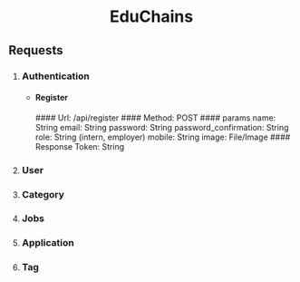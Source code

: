 <h1 align="center"> EduChains </h1>
<h2> Requests </h2>
 <ol>
 <li>
 <h3> Authentication </h3>
    <ul>
     <li>
     <h4>Register</h4>
     <p>
     #### Url: /api/register
     #### Method: POST
     #### params
      name: String
      email: String
      password: String
      password_confirmation: String
      role: String (intern, employer)
      mobile: String
      image: File/Image
     #### Response
      Token: String    
     </p>
     </li>
    </ul>
 </li>
 <li>
 <h3> User </h3>
 </li>
 <li>
 <h3> Category </h3>
 </li>
 <li>
 <h3> Jobs </h3>
 </li>
 <li>
 <h3> Application </h3>
 </li>
 <li>
 <h3> Tag </h3>
 </li>
 </ol>
